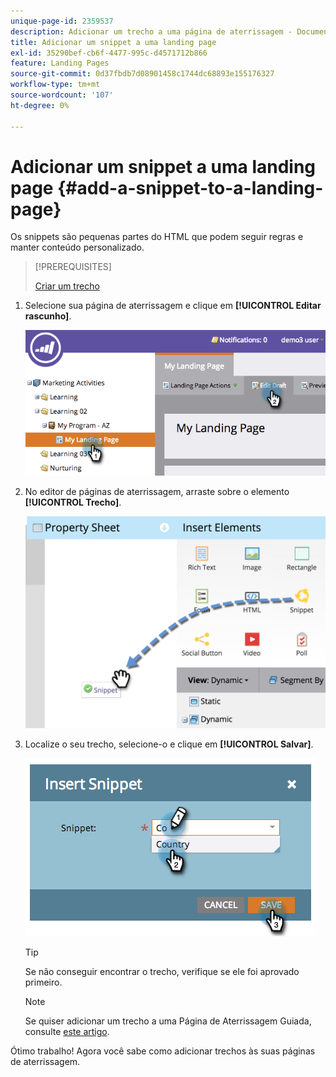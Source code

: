 ```yaml
---
unique-page-id: 2359537
description: Adicionar um trecho a uma página de aterrissagem - Documentação do Marketo - Documentação do produto
title: Adicionar um snippet a uma landing page
exl-id: 35290bef-cb6f-4477-995c-d4571712b866
feature: Landing Pages
source-git-commit: 0d37fbdb7d08901458c1744dc68893e155176327
workflow-type: tm+mt
source-wordcount: '107'
ht-degree: 0%

---
```


# Adicionar um snippet a uma landing page {#add-a-snippet-to-a-landing-page}

Os snippets são pequenas partes do HTML que podem seguir regras e manter conteúdo personalizado.

>[!PREREQUISITES]
>
>[Criar um trecho](/help/marketo/product-docs/personalization/segmentation-and-snippets/snippets/create-a-snippet.md)

1. Selecione sua página de aterrissagem e clique em **[!UICONTROL Editar rascunho]**.

   ![](assets/image2014-9-16-15-3a4-3a28.png)

1. No editor de páginas de aterrissagem, arraste sobre o elemento **[!UICONTROL Trecho]**.

   ![](assets/image2015-5-21-12-3a46-3a34.png)

1. Localize o seu trecho, selecione-o e clique em **[!UICONTROL Salvar]**.

   ![](assets/image2014-9-16-15-3a4-3a14.png)

   >[!TIP]
   >
   >Se não conseguir encontrar o trecho, verifique se ele foi aprovado primeiro.

   >[!NOTE]
   >
   >Se quiser adicionar um trecho a uma Página de Aterrissagem Guiada, consulte [este artigo](/help/marketo/product-docs/demand-generation/landing-pages/landing-page-templates/create-a-guided-landing-page-template.md).

Ótimo trabalho! Agora você sabe como adicionar trechos às suas páginas de aterrissagem.
